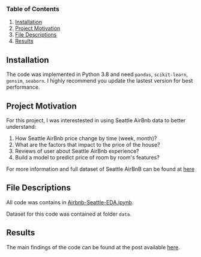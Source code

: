 
### Table of Contents

1. [Installation](#installation)
2. [Project Motivation](#motivation)
3. [File Descriptions](#files)
4. [Results](#results)


## Installation <a name="installation"></a>

The code was implemented in Python 3.8 and need `pandas`, `scikit-learn`, `gensim`, `seaborn`. I highly recommend you update the lastest version for best performance.

## Project Motivation<a name="motivation"></a>

For this project, I was interestested in using  Seattle AirBnb data to better understand:

1. How Seattle AirBnb price change by time (week, month)?
2. What are the factors that impact to the price of the house?
3. Reviews of user about Seattle AirBnb experience?
4. Build a model to predict price of room by room's features?

For more information and full dataset of Seattle AirBnB can be found at [here](https://www.kaggle.com/datasets/airbnb/seattle?resource=download)


## File Descriptions <a name="files"></a>

All code was contains in [Airbnb-Seattle-EDA.ipynb](https://github.com/winterlovet44/Break-into-the-Seattle-Airbnb/blob/main/Airbnb-Seattle-EDA.ipynb). 

Dataset for this code was contained at folder `data`.

## Results<a name="results"></a>

The main findings of the code can be found at the post available [here](https://medium.com/@haupham2539/615e2d8f929e).
